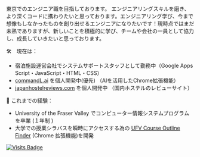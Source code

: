 <!--
## Hi!

I'm Ryu, aspiring full-time software developer in Tokyo, Japan. 

Seeking full-time roles in software development and always interested to hear about any projects you're working on!

🛠 Currently...
* Working as a part-time Systems Support employee at PLAY&co (GAS・JavaScript・HTML・CSS)
* Building [Japan Hostel Reviews](https://japanhostelreviews.com/)
* Learning new tricks on my skateboard

🚢 Previously...
* Completed a one-year Computer Information Systems certificate at the University of the Fraser Valley (Canada).
* Helped 20+ students access course outlines instantly with [UFV Course Outline Finder](https://github.com/lyuhiroyama/UFV-Course-Outline-Finder).

📫 Find me here...
* [LinkedIn](https://www.linkedin.com/in/ryu-hiroyama-168436157/)

-->


<!-- ## 廣山　龍 -->

東京でのエンジニア職を目指しております。
エンジニアリングスキルを磨き、より深くコードに携わりたいと思っております。エンジニアリング学び、今まで想像もしなかったものを創り出せるエンジニアになりたいです！現時点ではまだ未熟でありますが、新しいことを積極的に学び、チームや会社の一員として協力し、成長していきたいと思っております。

🛠　現在は：
* 宿泊施設運営会社でシステムサポートスタッフとして勤務中（Google Apps Script・JavaScript・HTML・CSS）
* [commandL.ai](https://github.com/lyuhiroyama/commandL.ai) を個人開発中(優先) （AIを活用したChrome拡張機能）
* [japanhostelreviews.com](https://japanhostelreviews.com/) を個人開発中 （国内ホステルのレビューサイト）

🚢 これまでの経験：
* University of the Fraser Valley でコンピューター情報システムプログラムを卒業 (１年制 )
* 大学での授業シラバスを瞬時にアクセスする為の [UFV Course Outline Finder](https://chromewebstore.google.com/detail/ufv-course-outline-finder/mndjamfkhbpmaejlgmmmimpanhhhfkfd?hl=en) (Chrome 拡張機能)を開発 

<!-- 📫 お気軽にご覧ください（よければ繋がりましょう！）：
* [LinkedIn](https://www.linkedin.com/in/ryu-hiroyama-168436157/) --->

[![Visits Badge](https://badges.pufler.dev/visits/lyuhiroyama/lyuhiroyama)](https://badges.pufler.dev)




<!--
**lyuhiroyama/lyuhiroyama** is a ✨ _special_ ✨ repository because its `README.md` (this file) appears on your GitHub profile.

Here are some ideas to get you started:

- 🔭 I’m currently working on ...
- 🌱 I’m currently learning ...
- 👯 I’m looking to collaborate on ...
- 🤔 I’m looking for help with ...
- 💬 Ask me about ...
- 📫 How to reach me: ...
- 😄 Pronouns: ...
- ⚡ Fun fact: ...
-->
